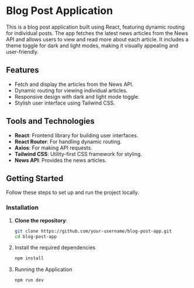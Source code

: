# Blog Post Application

This is a blog post application built using React, featuring dynamic routing for individual posts. The app fetches the latest news articles from the News API and allows users to view and read more about each article. It includes a theme toggle for dark and light modes, making it visually appealing and user-friendly.

## Features

- Fetch and display the articles from the News API.
- Dynamic routing for viewing individual articles.
- Responsive design with dark and light mode toggle.
- Stylish user interface using Tailwind CSS.

## Tools and Technologies

- **React**: Frontend library for building user interfaces.
- **React Router**: For handling dynamic routing.
- **Axios**: For making API requests.
- **Tailwind CSS**: Utility-first CSS framework for styling.
- **News API**: Provides the news articles.

## Getting Started

Follow these steps to set up and run the project locally.

### Installation

1. **Clone the repository**:

   ```bash
   git clone https://github.com/your-username/blog-post-app.git
   cd blog-post-app 
2. Install the required dependencies

   ```bash
   npm install
3. Running the Application
   ```bash
   npm run dev